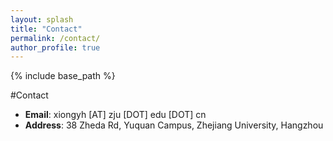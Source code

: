 ```yaml
---
layout: splash
title: "Contact"
permalink: /contact/
author_profile: true
---
```


{% include base_path %}

#Contact
- **Email**: xiongyh [AT] zju [DOT] edu [DOT] cn
- **Address**: 38 Zheda Rd, Yuquan Campus, Zhejiang University, Hangzhou
